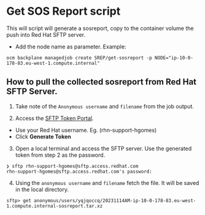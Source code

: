 # Get SOS Report script

This will script will generate a sosreport, copy to the container volume the push into Red Hat SFTP server.

- Add the node name as parameter.
Example:
```
ocm backplane managedjob create SREP/get-sosreport -p NODE="ip-10-0-178-83.eu-west-1.compute.internal"
```

## How to pull the collected sosreport from Red Hat SFTP Server.

1. Take note of the `Anonymous username` and `filename` from the job output.

2. Access the [SFTP Token Portal](https://access.redhat.com/sftp-token/#/external).
- Use your Red Hat username. Eg. (rhn-support-hgomes)
- Click **Generate Token**

3. Open a local terminal and access the SFTP server. Use the generated token from step 2 as the password.
```
❯ sftp rhn-support-hgomes@sftp.access.redhat.com
rhn-support-hgomes@sftp.access.redhat.com's password:
```

4. Using the `anonymous username` and `filename` fetch the file. It will be saved in the local directory.
```
sftp> get anonymous/users/yqjqoccq/20231114AM-ip-10-0-178-83.eu-west-1.compute.internal-sosreport.tar.xz
```
